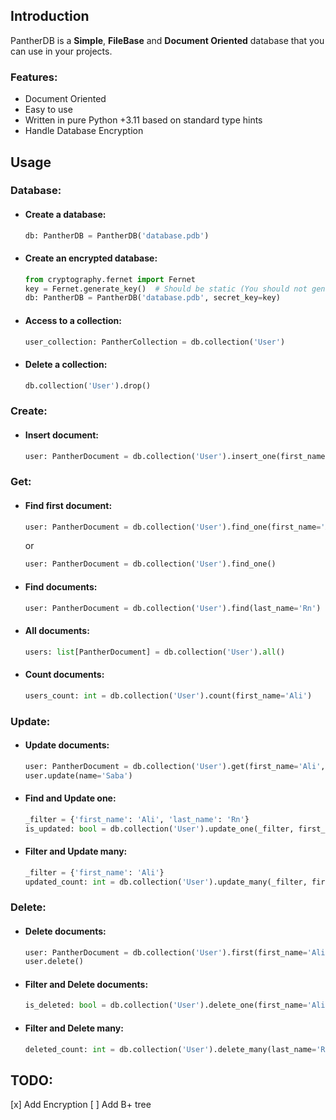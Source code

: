 ## Introduction

PantherDB is a <b>Simple</b>, <b>FileBase</b> and <b>Document Oriented</b> database that you can use in your projects.

### Features:
- Document Oriented
- Easy to use
- Written in pure Python +3.11 based on standard type hints
- Handle Database Encryption


## Usage

### Database:
- #### Create a database:
    ```python
    db: PantherDB = PantherDB('database.pdb')
    ```
  
- #### Create an encrypted database:
    ```python
    from cryptography.fernet import Fernet
    key = Fernet.generate_key()  # Should be static (You should not generate new key on every run)
    db: PantherDB = PantherDB('database.pdb', secret_key=key)
    ```

- #### Access to a collection:
    ```python
    user_collection: PantherCollection = db.collection('User')
    ```

- #### Delete a collection:
    ```python
    db.collection('User').drop()
    ```
### Create:
- #### Insert document:
    ```python
    user: PantherDocument = db.collection('User').insert_one(first_name='Ali', last_name='Rn')
    ```

### Get:
- #### Find first document:
    ```python
    user: PantherDocument = db.collection('User').find_one(first_name='Ali', last_name='Rn')
    ```
    or
    ```python
    user: PantherDocument = db.collection('User').find_one()
    ```

- #### Find documents:
    ```python
    user: PantherDocument = db.collection('User').find(last_name='Rn')
    ```

- #### All documents:
    ```python
    users: list[PantherDocument] = db.collection('User').all()
    ```

- #### Count documents:
    ```python
    users_count: int = db.collection('User').count(first_name='Ali')
    ```

### Update:
- #### Update documents:
  ```python
  user: PantherDocument = db.collection('User').get(first_name='Ali', last_name='Rn')
  user.update(name='Saba')
  ```

- #### Find and Update one:
  ```python
  _filter = {'first_name': 'Ali', 'last_name': 'Rn'}
  is_updated: bool = db.collection('User').update_one(_filter, first_name='Saba')
  ```

- #### Filter and Update many:
  ```python
  _filter = {'first_name': 'Ali'}
  updated_count: int = db.collection('User').update_many(_filter, first_name='Saba')
  ```
  
### Delete:
- #### Delete documents:
  ```python
  user: PantherDocument = db.collection('User').first(first_name='Ali', last_name='Rn')
  user.delete()
  ```

- #### Filter and Delete documents:
  ```python
  is_deleted: bool = db.collection('User').delete_one(first_name='Ali', last_name='Rn')
  ```

- #### Filter and Delete many:
  ```python
  deleted_count: int = db.collection('User').delete_many(last_name='Rn')
  ```
  
## TODO:
[x] Add Encryption
[ ] Add B+ tree
